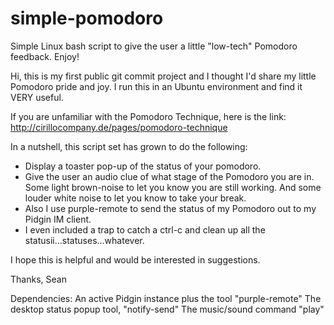 # simple-pomodoro
Simple Linux bash script to give the user a little "low-tech" Pomodoro feedback. Enjoy!

Hi, this is my first public git commit project and I thought I'd share my little 
Pomodoro pride and joy. I run this in an Ubuntu environment and find it VERY useful.

If you are unfamiliar with the Pomodoro Technique, here is the link: http://cirillocompany.de/pages/pomodoro-technique

In a nutshell, this script set has grown to do the following:
* Display a toaster pop-up of the status of your pomodoro.
* Give the user an audio clue of what stage of the Pomodoro you are in. 
  Some light brown-noise to let you know you are still working.
  And some louder white noise to let you know to take your break.
* Also I use purple-remote to send the status of my Pomodoro out to my Pidgin IM client.
* I even included a trap to catch a ctrl-c and clean up all the statusii...statuses...whatever.

I hope this is helpful and would be interested in suggestions.

Thanks, Sean

Dependencies:
An active Pidgin instance plus the tool "purple-remote"
The desktop status popup tool, "notify-send"
The music/sound command "play"
